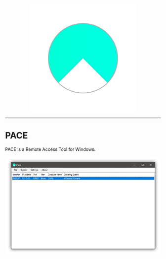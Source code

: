 <p align="center">
  <img src="pace-banner.png" height="350px">
</p>

---

# PACE
PACE is a Remote Access Tool for Windows.

![Pace Main Window](Screenshots/pace-screenshot-01.png)


